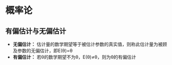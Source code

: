 # 概率论
## 有偏估计与无偏估计
* **无偏估计：** 估计量的数学期望等于被估计参数的真实值，则称此估计量为被顾及参数的无偏估计，即E(θ)=θ
* **有偏估计：** 若θ的数学期望不为θ，E(θ)≠θ，则为θ的有偏估计